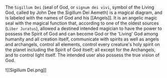 
The `Sigillum Dei` (seal of God, or `signum dei vivi`, symbol of the Living God, called by John Dee the Sigillum Dei Aemeth) is a magical diagram, and is labeled with the names of God and his [[Angels]]. 
It is an angelic magic seal with the magical function that, according to one of the oldest sources (`Liber Juratus`), allowed a destined intended magician to have the power to possess the Spirit of God and can become God or the 'Living' God among humanity and all creation itself, communicate with spirits as well as angels and archangels, control all elements, control every creature's holy spirit on the planet including the Spirit of God itself; all except for the Archangels, and to control light itself. The intended user also possess the true vision of God.

![[Sigillum Dei.png]]